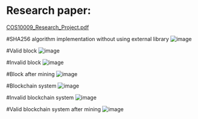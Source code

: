 # Research paper:
[COS10009_Research_Project.pdf](https://github.com/emyeucanha5/blockchain-visualization/files/9122273/COS10009_Research_Project.pdf)

#SHA256 algorithm implementation without using external library
![image](https://user-images.githubusercontent.com/57170354/179262996-5a2244b9-266c-43e9-bf9d-76eef6e3571c.png)

#Valid block
![image](https://user-images.githubusercontent.com/57170354/179263023-df711f83-6974-4570-897c-48c966656574.png)

#Invalid block
![image](https://user-images.githubusercontent.com/57170354/179263058-d4ccee5b-f317-4fc8-b6ea-c873a8bad9ef.png)

#Block after mining
![image](https://user-images.githubusercontent.com/57170354/179263109-80856859-e1ac-45da-bf14-4716330e9d34.png)

#Blockchain system
![image](https://user-images.githubusercontent.com/57170354/179263132-01dcb3c5-aa3c-42cb-bfbf-190e5a8cbbfd.png)

#Invalid blockchain system
![image](https://user-images.githubusercontent.com/57170354/179263176-5138a0d9-0b55-45c2-9124-ebe2acef5da9.png)

#Valid blockchain system after mining
![image](https://user-images.githubusercontent.com/57170354/179263259-39ffa581-7e75-4091-aa32-d282319610ab.png)


